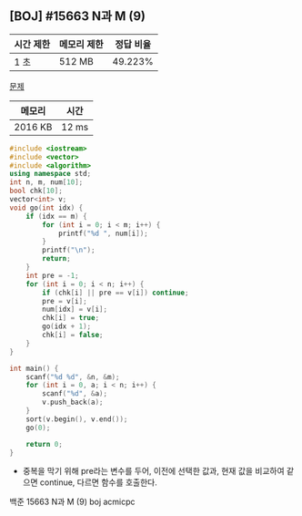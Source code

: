 ## [BOJ] #15663 N과 M (9)

| 시간 제한 | 메모리 제한 | 정답 비율 |
| --------- | ----------- | --------- |
| 1 초      | 512 MB      | 49.223%   |

[문제](https://www.acmicpc.net/problem/15663)



| 메모리  | 시간  |
| ------- | ----- |
| 2016 KB | 12 ms |

```c++
#include <iostream>
#include <vector>
#include <algorithm>
using namespace std;
int n, m, num[10];
bool chk[10];
vector<int> v;
void go(int idx) {
	if (idx == m) {
		for (int i = 0; i < m; i++) {
			printf("%d ", num[i]);
		}
		printf("\n");
		return;
	}
	int pre = -1;
	for (int i = 0; i < n; i++) {
		if (chk[i] || pre == v[i]) continue;
		pre = v[i];
		num[idx] = v[i];
		chk[i] = true;
		go(idx + 1);
		chk[i] = false;
	}
}

int main() {
	scanf("%d %d", &n, &m);
	for (int i = 0, a; i < n; i++) {
		scanf("%d", &a);
		v.push_back(a);
	}
	sort(v.begin(), v.end());
	go(0);

	return 0;
}
```

- 중복을 막기 위해 pre라는 변수를 두어, 이전에 선택한 값과, 현재 값을 비교하여 같으면 continue, 다르면 함수를 호출한다.



백준 15663 N과 M (9) boj acmicpc

